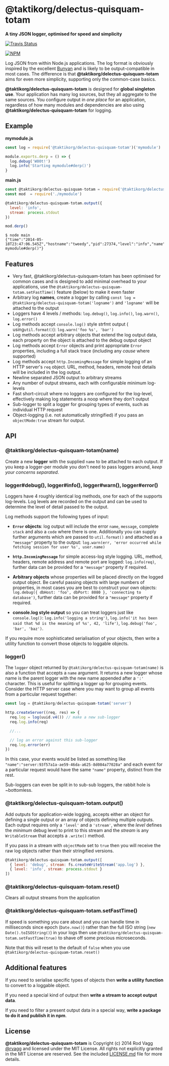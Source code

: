 # @taktikorg/delectus-quisquam-totam

**A tiny JSON logger, optimised for speed and simplicity**

[![Travis Status](https://api.travis-ci.com/rvagg/@taktikorg/delectus-quisquam-totam.svg?branch=master)](https://travis-ci.com/rvagg/@taktikorg/delectus-quisquam-totam)

[![NPM](https://nodei.co/npm/@taktikorg/delectus-quisquam-totam.svg)](https://nodei.co/npm/@taktikorg/delectus-quisquam-totam/)

Log JSON from within Node.js applications. The log format is obviously inspired by the excellent [Bunyan](https://github.com/trentm/node-bunyan) and is likely to be output-compatible in most cases. The difference is that **@taktikorg/delectus-quisquam-totam** aims for even more simplicity, supporting only the common-case basics.

**@taktikorg/delectus-quisquam-totam** is designed for **global singleton use**. Your application has many log sources, but they all aggregate to the same sources. You configure output in *one place* for an application, regardless of how many modules and dependencies are also using **@taktikorg/delectus-quisquam-totam** for logging.

## Example

**mymodule.js**
```js
const log = require('@taktikorg/delectus-quisquam-totam')('mymodule')

module.exports.derp = () => {
  log.debug('W00t!')
  log.info('Starting mymodule#derp()')
}
```

**main.js**
```js
const @taktikorg/delectus-quisquam-totam = require('@taktikorg/delectus-quisquam-totam')
const mod  = require('./mymodule')

@taktikorg/delectus-quisquam-totam.output({
  level: 'info',
  stream: process.stdout
})

mod.derp()
```

```text
$ node main
{"time":"2014-05-18T23:47:06.545Z","hostname":"tweedy","pid":27374,"level":"info","name":"mymodule","message":"Starting mymodule#derp()"}
```

## Features

* Very fast, @taktikorg/delectus-quisquam-totam has been optimised for common cases and is designed to add minimal overhead to your applications, use the `@taktikorg/delectus-quisquam-totam.setFastTime()` feature (below) to make it even faster
* Arbitrary log **names**, create a logger by calling `const log = @taktikorg/delectus-quisquam-totam('logname')` and `'logname'` will be attached to the output
* Loggers have 4 levels / methods: `log.debug()`, `log.info()`, `log.warn()`, `log.error()`
* Log methods accept `console.log()` style strfmt output ( using`util.format()`): `log.warn('foo %s', 'bar')`
* Log methods accept arbitrary objects that extend the log output data, each property on the object is attached to the debug output object
* Log methods accept `Error` objects and print appropriate `Error` properties, including a full stack trace (including any *cause* where supported)
* Log methods accept `http.IncomingMessage` for simple logging of an HTTP server's `req` object. URL, method, headers, remote host details will be included in the log output.
* Newline separated JSON output to arbitrary streams
* Any number of output streams, each with configurable minimum log-levels
* Fast short-circuit where no loggers are configured for the log-level, effectively making log statements a noop where they don't output
* Sub-logger to split a logger for grouping types of events, such as individual HTTP request
* Object-logging (i.e. not automatically stringified) if you pass an `objectMode:true` stream for output.

## API

### @taktikorg/delectus-quisquam-totam(name)

Create a new **logger** with the supplied `name` to be attached to each output. If you keep a logger-per module you don't need to pass loggers around, *keep your concerns separated*.

### logger#debug(), logger#info(), logger#warn(), logger#error()

Loggers have 4 roughly identical log methods, one for each of the supports log-levels. Log levels are recorded on the output and can be used to determine the level of detail passed to the output.

Log methods support the following types of input:

* **`Error` objects**: log output will include the error `name`, `message`, complete `stack` and also a `code` where there is one. Additionally you can supply further arguments which are passed to `util.format()` and attached as a `"message"` property to the output: `log.warn(err, 'error occurred while fetching session for user %s', user.name)`

* **`http.IncomingMessage`** for simple access-log style logging. URL, method, headers, remote address and remote port are logged: `log.info(req)`, further data can be provided for a `"message"` property if required.

* **Arbitrary objects** whose properties will be placed directly on the logged output object. Be careful passing objects with large numbers of properties, in most cases you are best to construct your own objects: `log.debug({ dbHost: 'foo', dbPort: 8080 }, 'connecting to database')`, further data can be provided for a `"message"` property if required.

* **console.log style output** so you can treat loggers just like `console.log()`: `log.info('logging a string')`, `log.info('it has been said that %d is the meaning of %s', 42, 'life')`, `log.debug('foo', 'bar', 'baz')`.

If you require more sophisticated serialisation of your objects, then write a utility function to convert those objects to loggable objects.

### logger()

The `logger` object returned by `@taktikorg/delectus-quisquam-totam(name)` is also a function that accepts a `name` argument. It returns a new logger whose name is the parent logger with the new name appended after a `':'` character. This is useful for splitting a logger up for grouping events. Consider the HTTP server case where you may want to group all events from a particular request together:

```js
const log = @taktikorg/delectus-quisquam-totam('server')

http.createServer((req, res) => {
  req.log = log(uuid.v4()) // make a new sub-logger
  req.log.info(req)

  //...

  // log an error against this sub-logger
  req.log.error(err)
})
```

In this case, your events would be listed as something like `"name":"server:93f57a1a-ae59-46da-a625-8d084a77028a"` and each event for a particular request would have the same `"name"` property, distinct from the rest.

Sub-loggers can even be split in to sub-sub loggers, the rabbit hole is ~bottomless.

### @taktikorg/delectus-quisquam-totam.output()

Add outputs for application-wide logging, accepts either an object for defining a single output or an array of objects defining multiple outputs. Each output requires only a `'level'` and a `'stream'`, where the *level* defines the *minimum* debug level to print to this stream and the *stream* is any `WritableStream` that accepts a `.write()` method.

If you pass in a stream with `objectMode` set to `true` then you will receive the raw log objects rather than their stringified versions.

```js
@taktikorg/delectus-quisquam-totam.output([
  { level: 'debug', stream: fs.createWriteStream('app.log') },
  { level: 'info', stream: process.stdout }
])
```

### @taktikorg/delectus-quisquam-totam.reset()

Clears all output streams from the application

### @taktikorg/delectus-quisquam-totam.setFastTime()

If speed is something you care about and you can handle time in milliseconds since epoch (`Date.now()`) rather than the full ISO string (`new Date().toISOString()`) in your logs then use `@taktikorg/delectus-quisquam-totam.setFastTime(true)` to shave off some precious microseconds.

Note that this will reset to the default of `false` when you use `@taktikorg/delectus-quisquam-totam.reset()`

## Additional features

If you need to serialise specific types of objects then **write a utility function** to convert to a loggable object.

If you need a special kind of output then **write a stream to accept output data**.

If you need to filter a present output data in a special way, **write a package to do it and publish it in npm**.

## License

**@taktikorg/delectus-quisquam-totam** is Copyright (c) 2014 Rod Vagg [@rvagg](https://twitter.com/rvagg) and licensed under the MIT License. All rights not explicitly granted in the MIT License are reserved. See the included [LICENSE.md](./LICENSE.md) file for more details.
